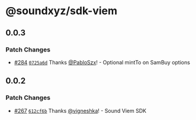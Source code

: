 # @soundxyz/sdk-viem

## 0.0.3

### Patch Changes

- [#284](https://github.com/soundxyz/sdk/pull/284) [`0725a6d`](https://github.com/soundxyz/sdk/commit/0725a6d73c56500ef7c2d0f443c7e56c7f361b14) Thanks [@PabloSzx](https://github.com/PabloSzx)! - Optional mintTo on SamBuy options

## 0.0.2

### Patch Changes

- [#267](https://github.com/soundxyz/sdk/pull/267) [`612cf6b`](https://github.com/soundxyz/sdk/commit/612cf6b7fea7b89b7120474547a8104ebd4a3325) Thanks [@vigneshka](https://github.com/vigneshka)! - Sound Viem SDK
